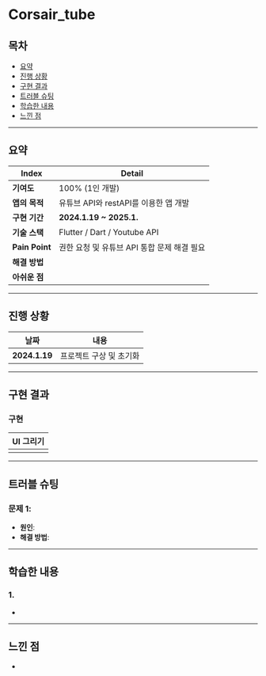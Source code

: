 # Corsair_tube

## 목차
- [요약](#요약)
- [진행 상황](#진행-상황)
- [구현 결과](#구현-결과)
- [트러블 슈팅](#트러블-슈팅)
- [학습한 내용](#학습한-내용)
- [느낀 점](#느낀-점)

---

## 요약

| Index         | Detail                              |
|---------------|-------------------------------------|
| **기여도**     | 100% (1인 개발)                     |
| **앱의 목적**   | 유튜브 API와 restAPI를 이용한 앱 개발         |
| **구현 기간**  | **2024.1.19 ~ 2025.1.**            |
| **기술 스택**  | Flutter / Dart / Youtube API  |
| **Pain Point** | 권한 요청 및 유튜브 API 통합 문제 해결 필요 |
| **해결 방법**  |  |
| **아쉬운 점**  |  |

---

## 진행 상황

| 날짜                     | 내용                            |
|--------------------------|---------------------------------|
| **2024.1.19**             | 프로젝트 구상 및 초기화        |

---

## 구현 결과

### 구현

| UI 그리기                  |
|:--------------------------:|
|  |

---

## 트러블 슈팅

### 문제 1: 
- **원인**: 
- **해결 방법**: 

---

## 학습한 내용

### 1. 
- 

---

## 느낀 점

- 
